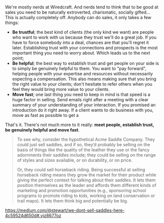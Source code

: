 We're mostly nerds at Wiredcraft. And nerds tend to think that to be good at sales you need to be naturally extroverted, charismatic, socially gifted... This is actually completely off. Anybody can do sales, it only takes a few things:

- **Be trustful**; the best kind of clients (the only kind we want) are people who want to work with us because they trust we'll do a great job. If you have to force somebody into a deal, chances are that you'll regret it later. Establishing trust with your connections and prospects is the most important thing you need to worry about. Which leads us to the next point;
- **Be helpful**; the best way to establish trust and get people on your side is to simply be genuinely helpful to them. You want to "pay forward", helping people with your expertise and resources without necessarily expecting a compensation. This also means making sure that you bring the right value to your clients; don't hesitate to refer others when you feel they would bring more value to your clients.
- **Move fast**; one last thing you need to keep in mind is that speed is a huge factor in selling. Send emails right after a meeting with a clear summary of your understanding of your interaction. If you promised an introduction do it right away. If a client wants to do business with you, move as fast as possible to get a 

That's it. There's not much more to it really: **meet people, establish trust, be genuinely helpful and move fast**.


> To see why, consider the hypothetical Acme Saddle Company. They could just sell saddles, and if so, they’d probably be selling on the basis of things like the quality of the leather they use or the fancy adornments their saddles include; they could be selling on the range of styles and sizes available, or on durability, or on price.
> 
> Or, they could sell horseback riding. Being successful at selling horseback riding means they grow the market for their product while giving the perfect context for talking about their saddles. It lets them position themselves as the leader and affords them different kinds of marketing and promotion opportunities (e.g., sponsoring school programs to promote riding to kids, working on land conservation or trail maps). It lets them think big and potentially be big.

https://medium.com/@stewart/we-dont-sell-saddles-here-4c59524d650d#.vjz8677oz
